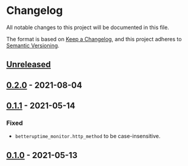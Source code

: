 # Changelog
All notable changes to this project will be documented in this file.

The format is based on [Keep a Changelog](https://keepachangelog.com/en/1.0.0/),
and this project adheres to [Semantic Versioning](https://semver.org/spec/v2.0.0.html).

## [Unreleased]

## [0.2.0] - 2021-08-04

## [0.1.1] - 2021-05-14

### Fixed
- `betteruptime_monitor.http_method` to be case-insensitive.

## [0.1.0] - 2021-05-13

[Unreleased]: https://github.com/BetterStackHQ/betteruptime/compare/v0.2.0...HEAD
[0.2.0]: https://github.com/BetterStackHQ/betteruptime/compare/v0.1.1...v0.2.0
[0.1.1]: https://github.com/BetterStackHQ/betteruptime/compare/v0.1.0...v0.1.1
[0.1.0]: https://github.com/BetterStackHQ/betteruptime/releases/tag/v0.1.0
